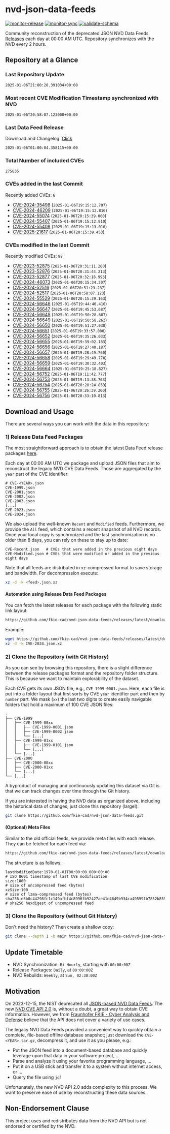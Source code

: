 # nvd-json-data-feeds

[![monitor-release](https://github.com/fkie-cad/nvd-json-data-feeds/actions/workflows/monitor_release.yml/badge.svg)](https://github.com/fkie-cad/nvd-json-data-feeds/actions/workflows/monitor_release.yml)
[![monitor-sync](https://github.com/fkie-cad/nvd-json-data-feeds/actions/workflows/monitor_sync.yml/badge.svg)](https://github.com/fkie-cad/nvd-json-data-feeds/actions/workflows/monitor_sync.yml)
[![validate-schema](https://github.com/fkie-cad/nvd-json-data-feeds/actions/workflows/validate_schema.yml/badge.svg)](https://github.com/fkie-cad/nvd-json-data-feeds/actions/workflows/validate_schema.yml)

Community reconstruction of the deprecated JSON NVD Data Feeds.
[Releases](https://github.com/fkie-cad/nvd-json-data-feeds/releases/latest) each day at 00:00 AM UTC.
Repository synchronizes with the NVD every 2 hours.

## Repository at a Glance

### Last Repository Update

```plain
2025-01-06T21:00:20.391034+00:00
```

### Most recent CVE Modification Timestamp synchronized with NVD

```plain
2025-01-06T20:58:07.123000+00:00
```

### Last Data Feed Release

Download and Changelog: [Click](https://github.com/fkie-cad/nvd-json-data-feeds/releases/latest)

```plain
2025-01-06T01:00:04.358115+00:00
```

### Total Number of included CVEs

```plain
275835
```

### CVEs added in the last Commit

Recently added CVEs: `6`

- [CVE-2024-35498](CVE-2024/CVE-2024-354xx/CVE-2024-35498.json) (`2025-01-06T19:15:12.707`)
- [CVE-2024-46209](CVE-2024/CVE-2024-462xx/CVE-2024-46209.json) (`2025-01-06T19:15:12.810`)
- [CVE-2024-55074](CVE-2024/CVE-2024-550xx/CVE-2024-55074.json) (`2025-01-06T20:15:39.060`)
- [CVE-2024-55407](CVE-2024/CVE-2024-554xx/CVE-2024-55407.json) (`2025-01-06T19:15:12.910`)
- [CVE-2024-55408](CVE-2024/CVE-2024-554xx/CVE-2024-55408.json) (`2025-01-06T19:15:13.010`)
- [CVE-2025-21617](CVE-2025/CVE-2025-216xx/CVE-2025-21617.json) (`2025-01-06T20:15:39.453`)


### CVEs modified in the last Commit

Recently modified CVEs: `98`

- [CVE-2023-52875](CVE-2023/CVE-2023-528xx/CVE-2023-52875.json) (`2025-01-06T20:31:11.200`)
- [CVE-2023-52876](CVE-2023/CVE-2023-528xx/CVE-2023-52876.json) (`2025-01-06T20:31:44.213`)
- [CVE-2023-52877](CVE-2023/CVE-2023-528xx/CVE-2023-52877.json) (`2025-01-06T20:32:18.993`)
- [CVE-2024-46073](CVE-2024/CVE-2024-460xx/CVE-2024-46073.json) (`2025-01-06T20:15:34.307`)
- [CVE-2024-52516](CVE-2024/CVE-2024-525xx/CVE-2024-52516.json) (`2025-01-06T20:51:23.237`)
- [CVE-2024-52517](CVE-2024/CVE-2024-525xx/CVE-2024-52517.json) (`2025-01-06T20:58:07.123`)
- [CVE-2024-55529](CVE-2024/CVE-2024-555xx/CVE-2024-55529.json) (`2025-01-06T20:15:39.163`)
- [CVE-2024-56646](CVE-2024/CVE-2024-566xx/CVE-2024-56646.json) (`2025-01-06T19:44:40.410`)
- [CVE-2024-56647](CVE-2024/CVE-2024-566xx/CVE-2024-56647.json) (`2025-01-06T19:45:53.687`)
- [CVE-2024-56648](CVE-2024/CVE-2024-566xx/CVE-2024-56648.json) (`2025-01-06T19:50:28.687`)
- [CVE-2024-56649](CVE-2024/CVE-2024-566xx/CVE-2024-56649.json) (`2025-01-06T19:50:58.263`)
- [CVE-2024-56650](CVE-2024/CVE-2024-566xx/CVE-2024-56650.json) (`2025-01-06T19:51:27.030`)
- [CVE-2024-56651](CVE-2024/CVE-2024-566xx/CVE-2024-56651.json) (`2025-01-06T19:33:57.000`)
- [CVE-2024-56652](CVE-2024/CVE-2024-566xx/CVE-2024-56652.json) (`2025-01-06T19:35:26.033`)
- [CVE-2024-56655](CVE-2024/CVE-2024-566xx/CVE-2024-56655.json) (`2025-01-06T19:39:02.183`)
- [CVE-2024-56656](CVE-2024/CVE-2024-566xx/CVE-2024-56656.json) (`2025-01-06T19:27:40.187`)
- [CVE-2024-56657](CVE-2024/CVE-2024-566xx/CVE-2024-56657.json) (`2025-01-06T19:28:49.760`)
- [CVE-2024-56658](CVE-2024/CVE-2024-566xx/CVE-2024-56658.json) (`2025-01-06T19:29:49.770`)
- [CVE-2024-56659](CVE-2024/CVE-2024-566xx/CVE-2024-56659.json) (`2025-01-06T19:30:32.403`)
- [CVE-2024-56664](CVE-2024/CVE-2024-566xx/CVE-2024-56664.json) (`2025-01-06T19:25:18.827`)
- [CVE-2024-56752](CVE-2024/CVE-2024-567xx/CVE-2024-56752.json) (`2025-01-06T19:11:42.777`)
- [CVE-2024-56753](CVE-2024/CVE-2024-567xx/CVE-2024-56753.json) (`2025-01-06T19:13:38.763`)
- [CVE-2024-56754](CVE-2024/CVE-2024-567xx/CVE-2024-56754.json) (`2025-01-06T20:28:24.853`)
- [CVE-2024-56755](CVE-2024/CVE-2024-567xx/CVE-2024-56755.json) (`2025-01-06T20:26:39.200`)
- [CVE-2024-56756](CVE-2024/CVE-2024-567xx/CVE-2024-56756.json) (`2025-01-06T20:33:10.813`)


## Download and Usage

There are several ways you can work with the data in this repository:

### 1) Release Data Feed Packages

The most straightforward approach is to obtain the latest Data Feed release packages [here](https://github.com/fkie-cad/nvd-json-data-feeds/releases/latest).

Each day at 00:00 AM UTC we package and upload JSON files that aim to reconstruct the legacy NVD CVE Data Feeds.
Those are aggregated by the `year` part of the CVE identifier:

```
# CVE-<YEAR>.json
CVE-1999.json
CVE-2001.json
CVE-2002.json
CVE-2003.json
[...]
CVE-2023.json
CVE-2024.json
```

We also upload the well-known `Recent` and `Modified` feeds.
Furthermore, we provide the `All` feed, which contains a recent snapshot of all NVD records.
Once your local copy is synchronized and the last synchronization is no older than 8 days, you can rely on these to stay up to date:

```plain
CVE-Recent.json   # CVEs that were added in the previous eight days
CVE-Modified.json # CVEs that were modified or added in the previous eight days
```

Note that all feeds are distributed in `xz`-compressed format to save storage and bandwidth.
For decompression execute:

```sh
xz -d -k <feed>.json.xz
```

#### Automation using Release Data Feed Packages

You can fetch the latest releases for each package with the following static link layout:

```sh
https://github.com/fkie-cad/nvd-json-data-feeds/releases/latest/download/CVE-<YEAR>.json.xz
```

Example:

```sh
wget https://github.com/fkie-cad/nvd-json-data-feeds/releases/latest/download/CVE-2024.json.xz
xz -d -k CVE-2024.json.xz
```

### 2) Clone the Repository (with Git History)

As you can see by browsing this repository, there is a slight difference between the release packages format and the repository folder structure.
This is because we want to maintain explorability of the dataset.

Each CVE gets its own JSON file, e.g., `CVE-1999-0001.json`.
Here, each file is put into a folder layout that first sorts by CVE `year` identifier part and then by `number` part.
We mask (`xx`) the last two digits to create easily navigable folders that hold a maximum of 100 CVE JSON files:

```plain
.
├── CVE-1999
│   ├── CVE-1999-00xx
│   │   ├── CVE-1999-0001.json
│   │   ├── CVE-1999-0002.json
│   │   └── [...]
│   ├── CVE-1999-01xx
│   │   ├── CVE-1999-0101.json
│   │   └── [...]
│   └── [...]
├── CVE-2000
│   ├── CVE-2000-00xx
│   ├── CVE-2000-01xx
│   └── [...]
└── [...]
```

A byproduct of managing and continuously updating this dataset via Git is that we can track changes over time through the Git history.

If you are interested in having the NVD data as organized above, including the historical data of changes, just clone this repository (large!):

```sh
git clone https://github.com/fkie-cad/nvd-json-data-feeds.git
```

#### (Optional) Meta Files

Similar to the old official feeds, we provide meta files with each release. They can be fetched for each feed via:

```sh
https://github.com/fkie-cad/nvd-json-data-feeds/releases/latest/download/CVE-<YEAR>.meta
```

The structure is as follows:

```plain
lastModifiedDate:1970-01-01T00:00:00.000+00:00                          # ISO 8601 timestamp of last CVE modification
size:1000                                                               # size of uncompressed feed (bytes)
xzSize:100                                                              # size of lzma-compressed feed (bytes)
sha256:e3b0c44298fc1c149afbf4c8996fb92427ae41e4649b934ca495991b7852b855 # sha256 hexdigest of uncompressed feed
```

### 3) Clone the Repository (without Git History)

Don't need the history? Then create a shallow copy:

```sh
git clone --depth 1 -b main https://github.com/fkie-cad/nvd-json-data-feeds.git
```


## Update Timetable

* NVD Synchronization: `Bi-Hourly`, starting with `00:00:00Z`
* Release Packages: `Daily`, at `00:00:00Z`
* NVD Rebuilds: `Weekly`, at `Sun, 02:30:00Z`


## Motivation

On 2023-12-15, the NIST deprecated all [JSON-based NVD Data Feeds](https://nvd.nist.gov/vuln/data-feeds#divRetirementBanner-1).
The new [NVD CVE API 2.0](https://nvd.nist.gov/developers/vulnerabilities) is, without a doubt, a great way to obtain CVE information.
However, we from [Fraunhofer FKIE - Cyber Analysis and Defense](https://www.fkie.fraunhofer.de/en/departments/cad.html) believe that the API does not cover a variety of use cases.

The legacy NVD Data Feeds provided a convenient way to quickly obtain a complete, file-based offline database snapshot; just download the `CVE-<YEAR>.tar.gz`, decompress it, and use it as you please, e.g.:

- Put the JSON feed into a document-based database and quickly leverage upon that data in your software project, ...
- Parse and analyze it using your favorite programming language, ...
- Put it on a USB stick and transfer it to a system without internet access, or ...
- Query the file using `jq`!

Unfortunately, the new NVD API 2.0 adds complexity to this process.
We want to preserve ease of use by reconstructing these data sources.

## Non-Endorsement Clause

This project uses and redistributes data from the NVD API but is not endorsed or certified by the NVD.